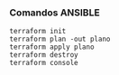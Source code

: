 ### Comandos ANSIBLE

```
terraform init
terraform plan -out plano
terraform apply plano
terraform destroy
terraform console
```
